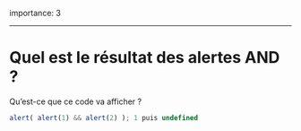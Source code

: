 importance: 3

---

# Quel est le résultat des alertes AND ?

Qu’est-ce que ce code va afficher ?

```js
alert( alert(1) && alert(2) ); 1 puis undefined
```

